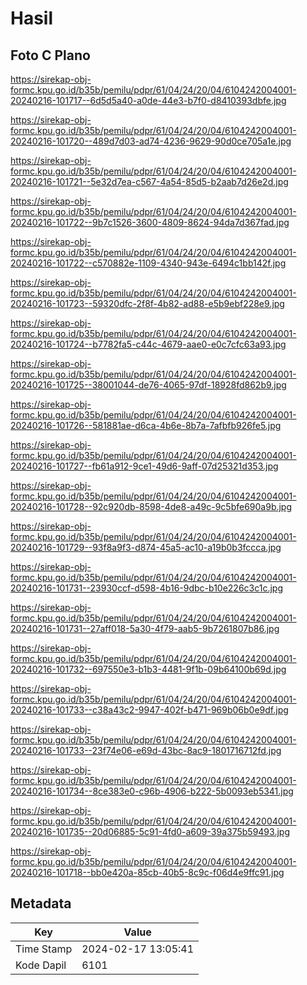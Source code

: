 # Hasil

## Foto C Plano

https://sirekap-obj-formc.kpu.go.id/b35b/pemilu/pdpr/61/04/24/20/04/6104242004001-20240216-101717--6d5d5a40-a0de-44e3-b7f0-d8410393dbfe.jpg

https://sirekap-obj-formc.kpu.go.id/b35b/pemilu/pdpr/61/04/24/20/04/6104242004001-20240216-101720--489d7d03-ad74-4236-9629-90d0ce705a1e.jpg

https://sirekap-obj-formc.kpu.go.id/b35b/pemilu/pdpr/61/04/24/20/04/6104242004001-20240216-101721--5e32d7ea-c567-4a54-85d5-b2aab7d26e2d.jpg

https://sirekap-obj-formc.kpu.go.id/b35b/pemilu/pdpr/61/04/24/20/04/6104242004001-20240216-101722--9b7c1526-3600-4809-8624-94da7d367fad.jpg

https://sirekap-obj-formc.kpu.go.id/b35b/pemilu/pdpr/61/04/24/20/04/6104242004001-20240216-101722--c570882e-1109-4340-943e-6494c1bb142f.jpg

https://sirekap-obj-formc.kpu.go.id/b35b/pemilu/pdpr/61/04/24/20/04/6104242004001-20240216-101723--59320dfc-2f8f-4b82-ad88-e5b9ebf228e9.jpg

https://sirekap-obj-formc.kpu.go.id/b35b/pemilu/pdpr/61/04/24/20/04/6104242004001-20240216-101724--b7782fa5-c44c-4679-aae0-e0c7cfc63a93.jpg

https://sirekap-obj-formc.kpu.go.id/b35b/pemilu/pdpr/61/04/24/20/04/6104242004001-20240216-101725--38001044-de76-4065-97df-18928fd862b9.jpg

https://sirekap-obj-formc.kpu.go.id/b35b/pemilu/pdpr/61/04/24/20/04/6104242004001-20240216-101726--581881ae-d6ca-4b6e-8b7a-7afbfb926fe5.jpg

https://sirekap-obj-formc.kpu.go.id/b35b/pemilu/pdpr/61/04/24/20/04/6104242004001-20240216-101727--fb61a912-9ce1-49d6-9aff-07d25321d353.jpg

https://sirekap-obj-formc.kpu.go.id/b35b/pemilu/pdpr/61/04/24/20/04/6104242004001-20240216-101728--92c920db-8598-4de8-a49c-9c5bfe690a9b.jpg

https://sirekap-obj-formc.kpu.go.id/b35b/pemilu/pdpr/61/04/24/20/04/6104242004001-20240216-101729--93f8a9f3-d874-45a5-ac10-a19b0b3fccca.jpg

https://sirekap-obj-formc.kpu.go.id/b35b/pemilu/pdpr/61/04/24/20/04/6104242004001-20240216-101731--23930ccf-d598-4b16-9dbc-b10e226c3c1c.jpg

https://sirekap-obj-formc.kpu.go.id/b35b/pemilu/pdpr/61/04/24/20/04/6104242004001-20240216-101731--27aff018-5a30-4f79-aab5-9b7261807b86.jpg

https://sirekap-obj-formc.kpu.go.id/b35b/pemilu/pdpr/61/04/24/20/04/6104242004001-20240216-101732--697550e3-b1b3-4481-9f1b-09b64100b69d.jpg

https://sirekap-obj-formc.kpu.go.id/b35b/pemilu/pdpr/61/04/24/20/04/6104242004001-20240216-101733--c38a43c2-9947-402f-b471-969b06b0e9df.jpg

https://sirekap-obj-formc.kpu.go.id/b35b/pemilu/pdpr/61/04/24/20/04/6104242004001-20240216-101733--23f74e06-e69d-43bc-8ac9-1801716712fd.jpg

https://sirekap-obj-formc.kpu.go.id/b35b/pemilu/pdpr/61/04/24/20/04/6104242004001-20240216-101734--8ce383e0-c96b-4906-b222-5b0093eb5341.jpg

https://sirekap-obj-formc.kpu.go.id/b35b/pemilu/pdpr/61/04/24/20/04/6104242004001-20240216-101735--20d06885-5c91-4fd0-a609-39a375b59493.jpg

https://sirekap-obj-formc.kpu.go.id/b35b/pemilu/pdpr/61/04/24/20/04/6104242004001-20240216-101718--bb0e420a-85cb-40b5-8c9c-f06d4e9ffc91.jpg


## Metadata

| Key        | Value               |
| ---------- | ------------------- |
| Time Stamp | 2024-02-17 13:05:41 |
| Kode Dapil | 6101                |



